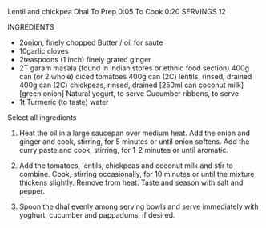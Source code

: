 Lentil and chickpea Dhal
To Prep    0:05 
To Cook    0:20
SERVINGS   12

INGREDIENTS
- 2onion, finely chopped
       Butter / oil for saute
- 10garlic cloves
- 2teaspoons (1 inch) finely grated ginger
- 2T garam masala (found in Indian stores or ethnic food section)
    400g can (or 2 whole) diced tomatoes
    400g can (2C) lentils, rinsed, drained
    400g can (2C) chickpeas, rinsed, drained
    [250ml can coconut milk]
    [green onion]
    Natural yogurt, to serve
    Cucumber ribbons, to serve
- 1t Turmeric (to taste)
    water

Select all ingredients

1) Heat the oil in a large saucepan over medium heat. Add the onion and ginger and cook, stirring, for 5 minutes or until onion softens. Add the curry paste and cook, stirring, for 1-2 minutes or until aromatic.
    
2) Add the tomatoes, lentils, chickpeas and coconut milk and stir to combine. Cook, stirring occasionally, for 10 minutes or until the mixture thickens slightly. Remove from heat. Taste and season with salt and pepper.

3) Spoon the dhal evenly among serving bowls and serve immediately with yoghurt, cucumber and pappadums, if desired.
